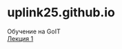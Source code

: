 # uplink25.github.io
Обучение на GoIT<br/>
<a href="uplink25.github.io/lesson1/4.html">Лекция 1</a>
